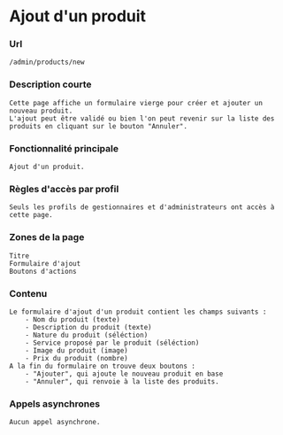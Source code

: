 # Ajout d'un produit
   
### Url
    /admin/products/new

### Description courte
    Cette page affiche un formulaire vierge pour créer et ajouter un nouveau produit. 
    L'ajout peut être validé ou bien l'on peut revenir sur la liste des produits en cliquant sur le bouton "Annuler".
   
### Fonctionnalité principale
    Ajout d'un produit.

### Règles d'accès par profil
    Seuls les profils de gestionnaires et d'administrateurs ont accès à cette page.
    
### Zones de la page
    Titre
    Formulaire d'ajout
    Boutons d'actions

### Contenu
    Le formulaire d'ajout d'un produit contient les champs suivants :
        - Nom du produit (texte)
        - Description du produit (texte)
        - Nature du produit (séléction)
        - Service proposé par le produit (séléction)
        - Image du produit (image)
        - Prix du produit (nombre)
    A la fin du formulaire on trouve deux boutons :
        - "Ajouter", qui ajoute le nouveau produit en base
        - "Annuler", qui renvoie à la liste des produits.

### Appels asynchrones
    Aucun appel asynchrone.